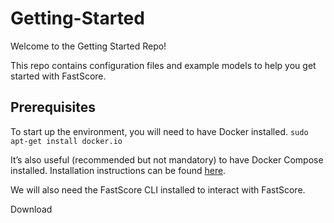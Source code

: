 # Getting-Started

Welcome to the Getting Started Repo!

This repo contains configuration files and example models to help you get started with FastScore.

## Prerequisites

To start up the environment, you will need to have Docker installed. 
`sudo apt-get install docker.io`

It’s also useful (recommended but not mandatory) to have Docker Compose installed. Installation instructions can be found [here](docs.docker.com/compose/install/).

We will also need the FastScore CLI installed to interact with FastScore. 

Download 


